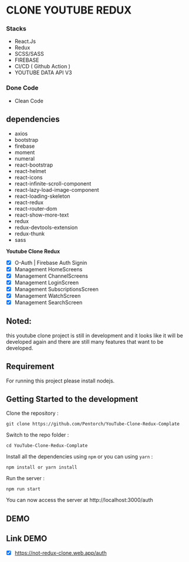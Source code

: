 # CLONE YOUTUBE REDUX

### Stacks

- React.Js
- Redux
- SCSS/SASS
- FIREBASE
- CI/CD ( Github Action )
- YOUTUBE DATA API V3

### Done Code

- Clean Code

## dependencies

- axios
- bootstrap
- firebase
- moment
- numeral
- react-bootstrap
- react-helmet
- react-icons
- react-infinite-scroll-component
- react-lazy-load-image-component
- react-loading-skeleton
- react-redux
- react-router-dom
- react-show-more-text
- redux
- redux-devtools-extension
- redux-thunk
- sass

**Youtube Clone Redux**

- [x] O-Auth | Firebase Auth Signin
- [x] Management HomeScreens
- [x] Management ChannelScreens
- [x] Management LoginScreen
- [x] Management SubscriptionsScreen
- [x] Management WatchScreen
- [x] Management SearchScreen

## Noted:

this youtube clone project is still in development and it looks like it will be developed again and there are still many features that want to be developed.

## Requirement

For running this project please install nodejs.

## Getting Started to the development

Clone the repository :

```
git clone https://github.com/Pentorch/YouTube-Clone-Redux-Complate
```

Switch to the repo folder :

```
cd YouTube-Clone-Redux-Complate
```

Install all the dependencies using `npm` or you can using `yarn` :

```
npm install or yarn install
```

Run the server :

```
npm run start
```

You can now access the server at http://localhost:3000/auth

## DEMO

## Link DEMO

- [x] https://not-redux-clone.web.app/auth
